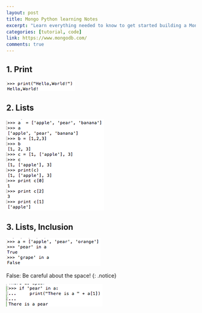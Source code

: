 ```yaml
---
layout: post
title: Mongo Python learning Notes
excerpt: "Learn everything needed to know to get started building a MongoDB-based app and including a brief Python introduction"
categories: [tutorial, code]
link: https://www.mongodb.com/
comments: true
---
```

## **1. Print**

![Image1](/img/mongo1.png)

## **2. Lists**

![Image2](/img/mongo2.png)

## **3. Lists, Inclusion**

![Image3](/img/mongo3.png)

False: Be careful about the space!
{: .notice}

![Image4](/img/mongo4.png)
